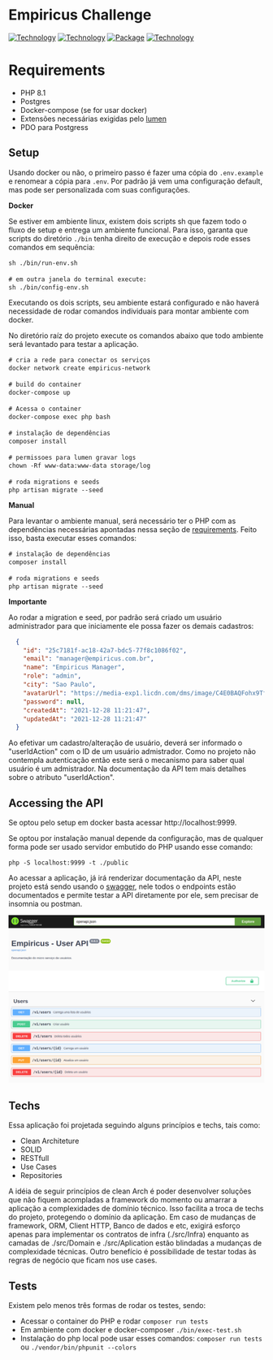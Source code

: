 # Empiricus Challenge

[![Technology][php-image]][php-url]
[![Technology][lumen-image]][lumen-url]
[![Package][swagger-image]][swagger-url]
[![Technology][docker-image]][docker-url]

[php-url]: https://www.php.net/
[php-image]: https://img.shields.io/badge/PHP-blue?style=for-the-badge&logo=PHP&logoColor=white

[lumen-url]: https://lumen.laravel.com
[lumen-image]: https://img.shields.io/badge/Lumen-red?style=for-the-badge&logo=Laravel&logoColor=black

[nestjs-url]: https://nestjs.com
[nestjs-image]: https://img.shields.io/badge/nestjs-black?style=for-the-badge&logo=NestJS&logoColor=red

[swagger-url]: https://swagger.io/
[swagger-image]: https://img.shields.io/badge/Swagger-green?style=for-the-badge&logo=Swagger&logoColor=black

[docker-url]: https://www.docker.com/
[docker-image]: https://img.shields.io/badge/Docker-blue?style=for-the-badge&logo=Docker&logoColor=white

[redis-url]: https://redis.io/
[redis-image]: https://img.shields.io/badge/Redis-red?style=for-the-badge&logo=Redis&logoColor=white

[amazon-sqs-url]: https://aws.amazon.com/pt/sqs
[amazon-sqs-image]: https://img.shields.io/badge/amazon.sqs-yellow?style=for-the-badge&logo=amazon&logoColor=black

[jest-url]: https://jestjs.io/pt-BR/
[jest-image]: https://img.shields.io/badge/jest-red?style=for-the-badge&logo=jest&logoColor=black


# Requirements
 - PHP 8.1
 - Postgres
 - Docker-compose (se for usar docker)
 - Extensões necessárias exigidas pelo [lumen](https://lumen.laravel.com/docs/8.x#server-requirements)
 - PDO para Postgress

## Setup

Usando docker ou não, o primeiro passo é fazer uma cópia do `.env.example` e renomear a cópia para `.env`. Por padrão já vem uma configuração default, mas pode ser personalizada com suas configurações.

**Docker**

Se estiver em ambiente linux, existem dois scripts sh que fazem todo o fluxo de setup e entrega um ambiente funcional. Para isso,
garanta que scripts do diretório `./bin` tenha direito de execução e depois rode esses comandos em sequência:

```shell
sh ./bin/run-env.sh

# em outra janela do terminal execute:
sh ./bin/config-env.sh
```
Executando os dois scripts, seu ambiente estará configurado e não haverá necessidade de rodar comandos individuais para montar ambiente com docker.


No diretório raíz do projeto execute os comandos abaixo que todo ambiente será levantado para testar a aplicação.

```shell
# cria a rede para conectar os serviços
docker network create empiricus-network

# build do container
docker-compose up

# Acessa o container
docker-compose exec php bash

# instalação de dependências
composer install

# permissoes para lumen gravar logs
chown -Rf www-data:www-data storage/log

# roda migrations e seeds
php artisan migrate --seed

```

**Manual**

Para levantar o ambiente manual, será necessário ter o PHP com as dependências necessárias apontadas nessa seção de [requirements](#Requirements). Feito isso, basta executar esses comandos:

```shell
# instalação de dependências
composer install

# roda migrations e seeds
php artisan migrate --seed
```

**Importante**

Ao rodar a migration e seed, por padrão será criado um usuário administrador para que iniciamente ele possa fazer os demais cadastros:


```json
  {
    "id": "25c7181f-ac18-42a7-bdc5-77f8c1086f02",
    "email": "manager@empiricus.com.br",
    "name": "Empiricus Manager",
    "role": "admin",
    "city": "Sao Paulo",
    "avatarUrl": "https://media-exp1.licdn.com/dms/image/C4E0BAQFohx9TfH3oKQ/company-logo_200_200/0/1639485203157?e=1648684800&v=beta&t=POmaJYbekbOwDqD_Vp4vVNHNNnF0SzKxjvRh9Hp1-1g",
    "password": null,
    "createdAt": "2021-12-28 11:21:47",
    "updatedAt": "2021-12-28 11:21:47"
  }
```
Ao efetivar um cadastro/alteração de usuário, deverá ser informado o "userIdAction" com o ID de um usuário admistrador.
Como no projeto não contempla autenticação então este será o mecanismo para saber qual usuário é um admistrador. Na documentação da API tem mais detalhes sobre o atributo "userIdAction".

## Accessing the API

Se optou pelo setup em docker basta acessar http://localhost:9999.

Se optou por instalação manual depende da configuração, mas de qualquer forma pode ser usado servidor embutido do PHP usando esse comando:

```shell
php -S localhost:9999 -t ./public
```

Ao acessar a aplicação, já irá renderizar documentação da API, neste projeto está sendo usando o [swagger](https://swagger.io), nele todos o endpoints estão documentados e permite testar a API diretamente por ele, sem precisar de insomnia ou postman.

![image info](./resources/img/swagger1.png)

## Techs

Essa aplicação foi projetada seguindo alguns princípios e techs, tais como:

- Clean Architeture
- SOLID
- RESTfull
- Use Cases
- Repositories

A idéia de seguir princípios de clean Arch é poder desenvolver soluções que não fiquem acompladas a framework do momento ou amarrar a aplicação a complexidades de domínio técnico. Isso facilita a troca de techs do projeto, protegendo o domínio da aplicação. Em caso de mudanças de framework, ORM, Client HTTP, Banco de dados e etc, exigirá esforço apenas para implementar os contratos de infra (./src/Infra) enquanto as camadas de ./src/Domain e ./src/Aplication estão blindadas a mudanças de complexidade técnicas.
Outro benefício é possibilidade de testar todas às regras de negócio que ficam nos use cases.


## Tests

Existem pelo menos três formas de rodar os testes, sendo:

- Acessar o container do PHP  e rodar `composer run tests`
- Em ambiente com docker e docker-composer `./bin/exec-test.sh`
- Instalação do php local pode usar esses comandos: `composer run tests` ou `./vendor/bin/phpunit --colors`
